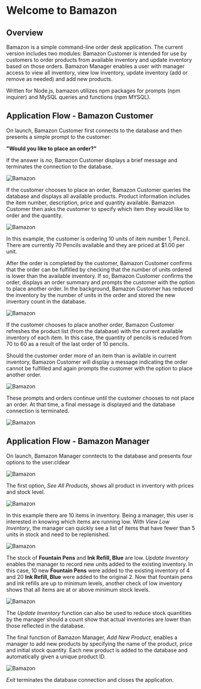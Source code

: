# Welcome to Bamazon

## Overview
Bamazon is a simple command-line order desk application. The current version includes two modules: Bamazon Customer is intended for use by customers to order products from available inventory and update inventory based on those orders. Bamazon Manager enables a user with manager access to view all inventory, view low inventory, update inventory (add or remove as needed) and add new products. 

Written for Node.js, bamazon utilizes npm packages for prompts (npm inquirer) and MySQL queries and functions (npm MYSQL). 

## Application Flow - Bamazon Customer

On launch, Bamazon Customer first connects to the database and then presents a simple prompt to the customer:

  **"Would you like to place an order?"**

If the answer is *no*, Bamazon Customer displays a brief message and terminates the connection to the database. 

![Bamazon](images/bamazon0.PNG)

If the customer chooses to place an order, Bamazon Customer queries the database and displays all available products. Product information includes the item number, description, price and quantity available. Bamazon Customer then asks the customer to specify which item they would like to order and the quantity.

![Bamazon](images/bamazon1.PNG)

In this example, the customer is ordering 10 units of item number 1, Pencil. There are currently 70 Pencils available and they are priced at $1.00 per unit. 

After the order is completed by the customer, Bamazon Customer confirms that the order can be fulfilled by checking that the number of units ordered is lower than the available inventory. If so, Bamazon Customer confirms the order, displays an order summary and prompts the customer with the option to place another order. In the background, Bamazon Customer has reduced the inventory by the number of units in the order and stored the new inventory count in the database.

![Bamazon](images/bamazon2.PNG)

If the customer chooses to place another order, Bamazon Customer refreshes the product list (from the database) with the current available inventory of each item. In this case, the quantity of pencils is reduced from 70 to 60 as a result of the last order of 10 pencils.

Should the customer order more of an item than is avilable in current inventory, Bamazon Customer will display a message indicating the order cannot be fulfilled and again prompts the customer with the option to place another order. 

![Bamazon](images/bamazon3.PNG)

These prompts and orders continue until the customer chooses to not place an order. At that time, a final message is displayed and the database connection is terminated. 

![Bamazon](images/bamazon4.PNG)

## Application Flow - Bamazon Manager

On launch, Bamazon Manager conntects to the database and presents four options to the user:cldear

![Bamazon](images/bamazonManager0.PNG)

The first option, *See All Products*, shows all product in inventory with prices and stock level. 

![Bamazon](images/bamazonManager1.PNG)

In this example there are 10 items in inventory. Being a manager, this user is interested in knowing which items are running low. With *View Low Inventory*, the manager can quickly see a list of items that have fewer than 5 units in stock and need to be replenished. 

![Bamazon](images/bamazonManager2.PNG)

The stock of **Fountain Pens** and **Ink Refill, Blue** are low. *Update Inventory* enables the manager to record new units added to the existing inventory. In this case, 10 new **Fountain Pens** were added to the existing inventory of 4 and 20 **Ink Refill, Blue** were added to the original 2. Now that fountain pens and ink refills are up to minimum levels, another check of low inventory shows that all items are at or above minimum stock levels.

![Bamazon](images/bamazonManager3.PNG)

The *Update Inventory* function can also be used to reduce stock quantities by the manager should a count show that actual inventories are lower than those reflected in the database. 

The final function of Bamazon Manager, *Add New Product*, enables a manager to add new products by specifying the name of the product, price and initial stock quantity. Each new product is added to the database and automatically given a unique product ID.

![Bamazon](images/bamazonManager4.PNG)

*Exit* terminates the database connection and closes the application. 
